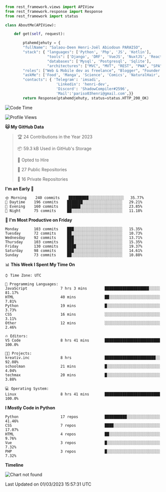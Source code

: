 ###
```python
from rest_framework.views import APIView
from rest_framework.response import Response
from rest_framework import status

class AboutMe(APIView):

    def get(self, request):

        ptahemdjehuty = {
        "fullName": "Salaou-Deen Henri-Joël Abiodoun PARAISO",
        "stack": { "languages": ['Python', 'Php', 'JS', 'Kotlin'],
                   "tools": ['Django', 'DRF', 'VueJS', 'NuxtJS', 'React'],
                   "databases": ['Mysql', 'Postgresql', 'Sqlite'],
                   "architectures": ["MVC", "MVT", "REST", "PWA", "SPA"]},        
        "roles": ["Web & Mobile dev as freelance", "Blogger", "Founder at @henrid3v", "Mentor"],
        "askMe": ['Food', 'Manga', 'Science', 'Comics', 'NaturalHair', 'Photography', 'Tech', 'Programming'],
        "contacts": { 'Telegram': 'imsadi',
                       'Linkedin': 'henri-dev',
                       'Discord': 'ShadowCompiler#2596',
                       'Mail':'pariso03henri@gmail.com',}}
        return Response(ptahemdjehuty, status=status.HTTP_200_OK)

```                    

<!--START_SECTION:waka-->
![Code Time](http://img.shields.io/badge/Code%20Time-429%20hrs%2049%20mins-blue)

![Profile Views](http://img.shields.io/badge/Profile%20Views-11-blue)

**🐱 My GitHub Data** 

> 🏆 24 Contributions in the Year 2023
 > 
> 📦 59.3 kB Used in GitHub's Storage 
 > 
> 💼 Opted to Hire
 > 
> 📜 27 Public Repositories 
 > 
> 🔑 16 Private Repositories  
 > 
**I'm an Early 🐤** 

```text
🌞 Morning    240 commits    █████████░░░░░░░░░░░░░░░░   35.77% 
🌆 Daytime    196 commits    ███████░░░░░░░░░░░░░░░░░░   29.21% 
🌃 Evening    160 commits    ██████░░░░░░░░░░░░░░░░░░░   23.85% 
🌙 Night      75 commits     ██░░░░░░░░░░░░░░░░░░░░░░░   11.18%

```
📅 **I'm Most Productive on Friday** 

```text
Monday       103 commits    ███░░░░░░░░░░░░░░░░░░░░░░   15.35% 
Tuesday      72 commits     ██░░░░░░░░░░░░░░░░░░░░░░░   10.73% 
Wednesday    92 commits     ███░░░░░░░░░░░░░░░░░░░░░░   13.71% 
Thursday     103 commits    ███░░░░░░░░░░░░░░░░░░░░░░   15.35% 
Friday       130 commits    ████░░░░░░░░░░░░░░░░░░░░░   19.37% 
Saturday     98 commits     ███░░░░░░░░░░░░░░░░░░░░░░   14.61% 
Sunday       73 commits     ██░░░░░░░░░░░░░░░░░░░░░░░   10.88%

```


📊 **This Week I Spent My Time On** 

```text
⌚︎ Time Zone: UTC

💬 Programming Languages: 
JavaScript               7 hrs 3 mins        ████████████████████░░░░░   81.17% 
HTML                     40 mins             ██░░░░░░░░░░░░░░░░░░░░░░░   7.81% 
Python                   19 mins             █░░░░░░░░░░░░░░░░░░░░░░░░   3.73% 
CSS                      16 mins             ░░░░░░░░░░░░░░░░░░░░░░░░░   3.11% 
Other                    12 mins             ░░░░░░░░░░░░░░░░░░░░░░░░░   2.46%

🔥 Editors: 
VS Code                  8 hrs 41 mins       █████████████████████████   100.0%

🐱‍💻 Projects: 
kreativ.inc              8 hrs               ███████████████████████░░   92.08% 
schoolman                21 mins             █░░░░░░░░░░░░░░░░░░░░░░░░   4.04% 
techmax                  20 mins             █░░░░░░░░░░░░░░░░░░░░░░░░   3.88%

💻 Operating System: 
Linux                    8 hrs 41 mins       █████████████████████████   100.0%

```

**I Mostly Code in Python** 

```text
Python                   17 repos            ██████████░░░░░░░░░░░░░░░   41.46% 
CSS                      7 repos             ████░░░░░░░░░░░░░░░░░░░░░   17.07% 
HTML                     4 repos             ██░░░░░░░░░░░░░░░░░░░░░░░   9.76% 
Vue                      3 repos             █░░░░░░░░░░░░░░░░░░░░░░░░   7.32% 
PHP                      3 repos             █░░░░░░░░░░░░░░░░░░░░░░░░   7.32%

```


**Timeline**

![Chart not found](https://raw.githubusercontent.com/ptahemdjehuty/ptahemdjehuty/main/charts/bar_graph.png) 


 Last Updated on 01/03/2023 15:57:31 UTC
<!--END_SECTION:waka-->
